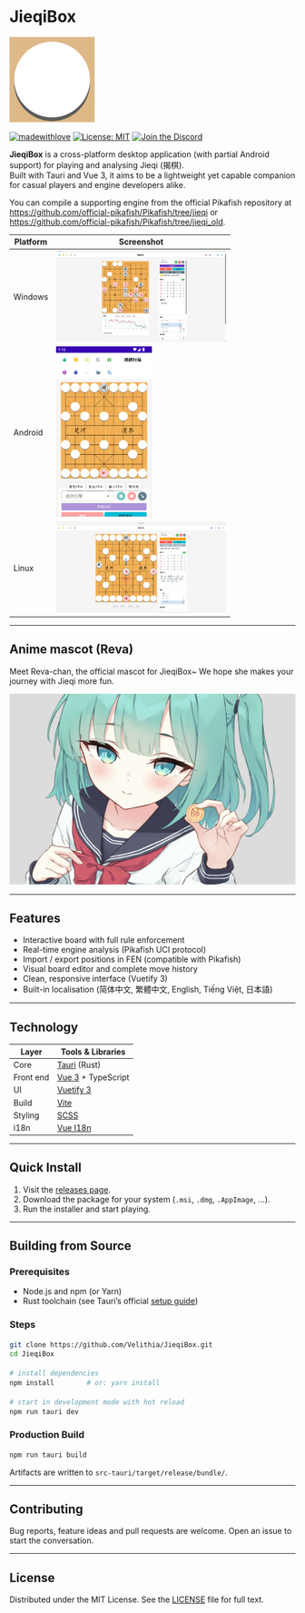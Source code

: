 # JieqiBox

![JieqiBox Logo](./wood_yellow_logo.png)

[![madewithlove](https://img.shields.io/badge/made_with-%E2%9D%A4-red?style=for-the-badge&labelColor=orange)](https://github.com/Velithia/JieqiBox/)
[![License: MIT](https://img.shields.io/badge/License-MIT-yellow.svg?style=for-the-badge)](https://opensource.org/licenses/MIT)
[![Join the Discord](https://img.shields.io/discord/1391287860249759827?style=for-the-badge&logo=discord&logoColor=white&color=5865F2)](https://discord.gg/d8HxM5Erad)

**JieqiBox** is a cross-platform desktop application (with partial Android support) for playing and analysing Jieqi (揭棋).  
Built with Tauri and Vue 3, it aims to be a lightweight yet capable companion for casual players and engine developers alike.

You can compile a supporting engine from the official Pikafish repository at <https://github.com/official-pikafish/Pikafish/tree/jieqi> or <https://github.com/official-pikafish/Pikafish/tree/jieqi_old>.

| Platform | Screenshot |
| -------- | ---------- |
| Windows | <img src="./screenshot.png" alt="JieqiBox Windows Screenshot" width="300"> |
| Android | <img src="./android_screenshot.png" alt="JieqiBox Android Screenshot" height="300"> |
| Linux | <img src="./linux_screenshot.png" alt="JieqiBox Linux Screenshot" width="300"> |

---

## Anime mascot (Reva)

Meet Reva-chan, the official mascot for JieqiBox~ We hope she makes your journey with Jieqi more fun.

![Reva's artwork](./reva.png)

---

## Features

- Interactive board with full rule enforcement
- Real-time engine analysis (Pikafish UCI protocol)
- Import / export positions in FEN (compatible with Pikafish)
- Visual board editor and complete move history
- Clean, responsive interface (Vuetify 3)
- Built-in localisation (简体中文, 繁體中文, English, Tiếng Việt, 日本語)

---

## Technology

| Layer     | Tools & Libraries                         |
| --------- | ----------------------------------------- |
| Core      | [Tauri](https://tauri.app/) (Rust)        |
| Front end | [Vue 3](https://vuejs.org/) + TypeScript  |
| UI        | [Vuetify 3](https://vuetifyjs.com/)       |
| Build     | [Vite](https://vitejs.dev/)               |
| Styling   | [SCSS](https://sass-lang.com/)            |
| i18n      | [Vue I18n](https://vue-i18n.intlify.dev/) |

---

## Quick Install

1. Visit the [releases page](https://github.com/Velithia/JieqiBox/releases).
2. Download the package for your system (`.msi`, `.dmg`, `.AppImage`, ...).
3. Run the installer and start playing.

---

## Building from Source

### Prerequisites

- Node.js and npm (or Yarn)
- Rust toolchain (see Tauri’s official [setup guide](https://tauri.app/v1/guides/getting-started/prerequisites/))

### Steps

```bash
git clone https://github.com/Velithia/JieqiBox.git
cd JieqiBox

# install dependencies
npm install        # or: yarn install

# start in development mode with hot reload
npm run tauri dev
```

### Production Build

```bash
npm run tauri build
```

Artifacts are written to `src-tauri/target/release/bundle/`.

---

## Contributing

Bug reports, feature ideas and pull requests are welcome.
Open an issue to start the conversation.

---

## License

Distributed under the MIT License. See the [LICENSE](./LICENSE) file for full text.
